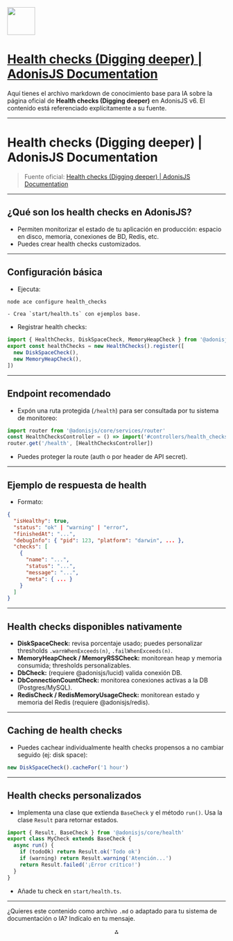 <img src="https://r2cdn.perplexity.ai/pplx-full-logo-primary-dark%402x.png" style="height:64px;margin-right:32px"/>

# [Health checks (Digging deeper) | AdonisJS Documentation](https://docs.adonisjs.com/guides/digging-deeper/health-checks)

Aquí tienes el archivo markdown de conocimiento base para IA sobre la página oficial de **Health checks (Digging deeper)** en AdonisJS v6. El contenido está referenciado explícitamente a su fuente.

***

# Health checks (Digging deeper) | AdonisJS Documentation

> Fuente oficial: [Health checks (Digging deeper) | AdonisJS Documentation](https://docs.adonisjs.com/guides/digging-deeper/health-checks)

***

## ¿Qué son los health checks en AdonisJS?

- Permiten monitorizar el estado de tu aplicación en producción: espacio en disco, memoria, conexiones de BD, Redis, etc.
- Puedes crear health checks customizados.

***

## Configuración básica

- Ejecuta:

```bash
node ace configure health_checks
```

    - Crea `start/health.ts` con ejemplos base.
- Registrar health checks:

```js
import { HealthChecks, DiskSpaceCheck, MemoryHeapCheck } from '@adonisjs/core/health'
export const healthChecks = new HealthChecks().register([
  new DiskSpaceCheck(),
  new MemoryHeapCheck(),
])
```


***

## Endpoint recomendado

- Expón una ruta protegida (`/health`) para ser consultada por tu sistema de monitoreo:

```js
import router from '@adonisjs/core/services/router'
const HealthChecksController = () => import('#controllers/health_checks_controller')
router.get('/health', [HealthChecksController])
```

- Puedes proteger la route (auth o por header de API secret).

***

## Ejemplo de respuesta de health

- Formato:

```json
{
  "isHealthy": true,
  "status": "ok" | "warning" | "error",
  "finishedAt": "...",
  "debugInfo": { "pid": 123, "platform": "darwin", ... },
  "checks": [
    {
      "name": "...",
      "status": "...",
      "message": "...",
      "meta": { ... }
    }
  ]
}
```


***

## Health checks disponibles nativamente

- **DiskSpaceCheck:** revisa porcentaje usado; puedes personalizar thresholds `.warnWhenExceeds(n)`, `.failWhenExceeds(n)`.
- **MemoryHeapCheck / MemoryRSSCheck:** monitorean heap y memoria consumida; thresholds personalizables.
- **DbCheck:** (requiere @adonisjs/lucid) valida conexión DB.
- **DbConnectionCountCheck:** monitorea conexiones activas a la DB (Postgres/MySQL).
- **RedisCheck / RedisMemoryUsageCheck:** monitorean estado y memoria del Redis (requiere @adonisjs/redis).

***

## Caching de health checks

- Puedes cachear individualmente health checks propensos a no cambiar seguido (ej: disk space):

```js
new DiskSpaceCheck().cacheFor('1 hour')
```


***

## Health checks personalizados

- Implementa una clase que extienda `BaseCheck` y el método `run()`. Usa la clase `Result` para retornar estados.

```js
import { Result, BaseCheck } from '@adonisjs/core/health'
export class MyCheck extends BaseCheck {
  async run() {
    if (todoOk) return Result.ok('Todo ok')
    if (warning) return Result.warning('Atención...')
    return Result.failed('¡Error crítico!')
  }
}
```

- Añade tu check en `start/health.ts`.

***

¿Quieres este contenido como archivo `.md` o adaptado para tu sistema de documentación o IA? Indícalo en tu mensaje.

<div style="text-align: center">⁂</div>

[^1]: https://docs.adonisjs.com/guides/digging-deeper/health-checks

